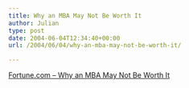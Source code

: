 ```yaml
---
title: Why an MBA May Not Be Worth It
author: Julian
type: post
date: 2004-06-04T12:34:40+00:00
url: /2004/06/04/why-an-mba-may-not-be-worth-it/

---
```

[Fortune.com &#8211; Why an MBA May Not Be Worth It][1]

 [1]: http://www.fortune.com/fortune/careers/articles/0,15114,644753,00.html?promoid=cnn?yes=cnn